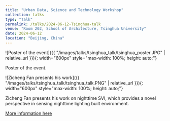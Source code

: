 ```yaml
---
title: "Urban Data, Science and Technology Workshop"
collection: talks
type: "Talk"
permalink: /talks/2024-06-12-Tsinghua-talk
venue: "Room 202, School of Architecture, Tsinghua University"
date: 2024-06-12
location: "Beijing, China"
---
```


![Poster of the event]({{ "/images/talks/tsinghua_talk/tsinghua_poster.JPG" | relative_url }}){: width="600px" style="max-width: 100%; height: auto;"}

Poster of the event.

![Zicheng Fan presents his work]({{ "/images/talks/tsinghua_talk/tsinghua_talk.PNG" | relative_url }}){: width="600px" style="max-width: 100%; height: auto;"}

Zicheng Fan presents his work on nighttime SVI, which provides a novel perspective in sensing nighttime lighting built environment.

[More information here](https://ual.sg/post/2024/06/22/guest-lectures-at-peking-university-and-tsinghua-university/)